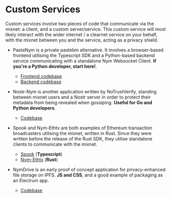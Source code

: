 # Custom Services 
Custom services involve two pieces of code that communicate via the mixnet: a client, and a custom server/service. This custom service will most likely interact with the wider internet / a clearnet service on your behalf, with the mixnet between you and the service, acting as a privacy shield. 

- PasteNym is a private pastebin alternative. It involves a browser-based frontend utilising the Typescript SDK and a Python-based backend service communicating with a standalone Nym Websocket Client. **If you're a Python developer, start here!**.
  - [Frontend codebase](https://github.com/notrustverify/pastenym)
  - [Backend codebase](https://github.com/notrustverify/pastenym-frontend) 
  
- Nostr-Nym is another application written by NoTrustVerify, standing between mixnet users and a Nostr server in order to protect their metadata from being revealed when gossiping. **Useful for Go and Python developers**.  
  - [Codebase](https://github.com/notrustverify/nostr-nym)
  
- Spook and Nym-Ethtx are both examples of Ethereum transaction broadcasters utilising the mixnet, written in Rust. Since they were written before the release of the Rust SDK, they utilise standalone clients to communicate with the mixnet. 
  - [Spook](https://github.com/EdenBlockVC/spook) (**Typescript**)
  - [Nym-Ethtx](https://github.com/noot/nym-ethtx) (**Rust**)
  
- NymDrive is an early proof of concept application for privacy-enhanced file storage on IPFS. **JS and CSS**, and a good example of packaging as an Electrum app.  
  - [Codebase](https://github.com/saleel/nymdrive)
